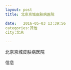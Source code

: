 ```yaml
--- 
layout: post 
title: 北京京城皮肤病医院

date:   2016-05-03 13:39:56 
categories:其他  
city:北京
  
--- 
```

   
北京京城皮肤病医院

信息

